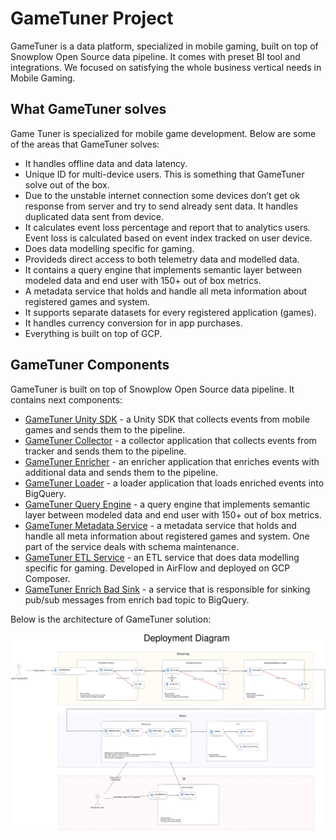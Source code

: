 # GameTuner Project

GameTuner is a data platform, specialized in mobile gaming, built on top of Snowplow Open Source data pipeline. It comes with preset BI tool and integrations. We focused on satisfying the whole business vertical needs in Mobile Gaming.

## What GameTuner solves

Game Tuner is specialized for mobile game development. Below are some of the areas that GameTuner solves:
- It handles offline data and data latency. 
- Unique ID for multi-device users. This is something that GameTuner solve out of the box.
- Due to the unstable internet connection some devices don’t get ok response from server and try to send already sent data. It handles duplicated data sent from device.
- It calculates event loss percentage and report that to analytics users. Event loss is calculated based on event index tracked on user device.
- Does data modelling specific for gaming. 
- Provideds direct access to both telemetry data and modelled data. 
- It contains a query engine that implements semantic layer between modeled data and end user with 150+ out of box metrics.
- A metadata service that holds and handle all meta information about registered games and system.
- It supports separate datasets for every registered application (games).
- It handles currency conversion for in app purchases.
- Everything is built on top of GCP.

## GameTuner Components

GameTuner is built on top of Snowplow Open Source data pipeline. It contains next components:

- [GameTuner Unity SDK][gametuner-unity-sdk] - a Unity SDK that collects events from mobile games and sends them to the pipeline.
- [GameTuner Collector][gametuner-collector] - a collector application that collects events from tracker and sends them to the pipeline.
- [GameTuner Enricher][gametuner-enricher] - an enricher application that enriches events with additional data and sends them to the pipeline.
- [GameTuner Loader][gametuner-loader] - a loader application that loads enriched events into BigQuery.
- [GameTuner Query Engine][gametuner-query-engine] - a query engine that implements semantic layer between modeled data and end user with 150+ out of box metrics.
- [GameTuner Metadata Service][gametuner-metadata-service] - a metadata service that holds and handle all meta information about registered games and system. One part of the service deals with schema maintenance.
- [GameTuner ETL Service][gametuner-etl-service] - an ETL service that does data modelling specific for gaming. Developed in AirFlow and deployed on GCP Composer. 
- [GameTuner Enrich Bad Sink][gametuner-enrich-bad-sink] - a service that is responsible for sinking pub/sub messages from enrich bad topic to BigQuery.

Below is the architecture of GameTuner solution:

![GameTuner Architecture](../docs/images/gametuner-architecture.png)

[gametuner-unity-sdk]:https://github.com/GameTuner/unity-tracker.git
[gametuner-collector]:https://github.com/GameTuner/collector.git
[gametuner-enricher]:https://github.com/GameTuner/enricher.git
[gametuner-loader]:https://github.com/GameTuner/bigquery-loader.git
[gametuner-query-engine]:https://github.com/GameTuner/query-engine.git
[gametuner-metadata-service]:https://github.com/GameTuner/metadata.git
[gametuner-etl-service]:https://github.com/GameTuner/etl.git
[gametuner-enrich-bad-sink]:https://github.com/GameTuner/enrich-bad-sink.git
